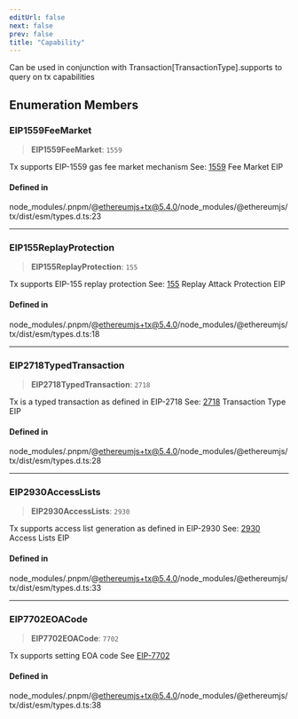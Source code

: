 ```yaml
---
editUrl: false
next: false
prev: false
title: "Capability"
---
```


Can be used in conjunction with Transaction[TransactionType].supports
to query on tx capabilities

## Enumeration Members

### EIP1559FeeMarket

> **EIP1559FeeMarket**: `1559`

Tx supports EIP-1559 gas fee market mechanism
See: [1559](https://eips.ethereum.org/EIPS/eip-1559) Fee Market EIP

#### Defined in

node\_modules/.pnpm/@ethereumjs+tx@5.4.0/node\_modules/@ethereumjs/tx/dist/esm/types.d.ts:23

***

### EIP155ReplayProtection

> **EIP155ReplayProtection**: `155`

Tx supports EIP-155 replay protection
See: [155](https://eips.ethereum.org/EIPS/eip-155) Replay Attack Protection EIP

#### Defined in

node\_modules/.pnpm/@ethereumjs+tx@5.4.0/node\_modules/@ethereumjs/tx/dist/esm/types.d.ts:18

***

### EIP2718TypedTransaction

> **EIP2718TypedTransaction**: `2718`

Tx is a typed transaction as defined in EIP-2718
See: [2718](https://eips.ethereum.org/EIPS/eip-2718) Transaction Type EIP

#### Defined in

node\_modules/.pnpm/@ethereumjs+tx@5.4.0/node\_modules/@ethereumjs/tx/dist/esm/types.d.ts:28

***

### EIP2930AccessLists

> **EIP2930AccessLists**: `2930`

Tx supports access list generation as defined in EIP-2930
See: [2930](https://eips.ethereum.org/EIPS/eip-2930) Access Lists EIP

#### Defined in

node\_modules/.pnpm/@ethereumjs+tx@5.4.0/node\_modules/@ethereumjs/tx/dist/esm/types.d.ts:33

***

### EIP7702EOACode

> **EIP7702EOACode**: `7702`

Tx supports setting EOA code
See [EIP-7702](https://eips.ethereum.org/EIPS/eip-7702)

#### Defined in

node\_modules/.pnpm/@ethereumjs+tx@5.4.0/node\_modules/@ethereumjs/tx/dist/esm/types.d.ts:38
